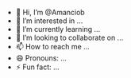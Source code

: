 - 👋 Hi, I’m @Amanciob
- 👀 I’m interested in ...
- 🌱 I’m currently learning ...
- 💞️ I’m looking to collaborate on ...
- 📫 How to reach me ...
- 😄 Pronouns: ...
- ⚡ Fun fact: ...

<!---
Amanciob/Amanciob is a ✨ special ✨ repository because its `README.md` (this file) appears on your GitHub profile.
You can click the Preview link to take a look at your changes.
--->
